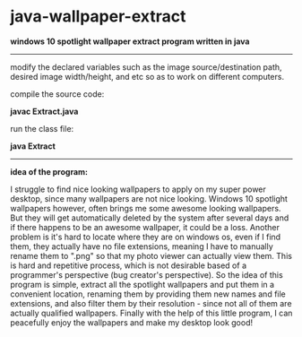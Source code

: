 # java-wallpaper-extract
**windows 10 spotlight wallpaper extract program written in java**

------------------------------------------

modify the declared variables such as the image source/destination path, desired image width/height, and etc so as to work on different computers.

compile the source code:

**javac Extract.java**

run the class file:

**java Extract**

------------------------------------------

**idea of the program:**

I struggle to find nice looking wallpapers to apply on my super power desktop, since many wallpapers are not nice looking. Windows 10 spotlight wallpapers however, often brings me some awesome looking wallpapers. But they will get automatically deleted by the system after several days and if there happens to be an awesome wallpaper, it could be a loss. Another problem is it's hard to locate where they are on windows os, even if I find them, they actually have no file extensions, meaning I have to manually rename them to ".png" so that my photo viewer can actually view them. This is hard and repetitive process, which is not desirable based of a programmer's perspective (bug creator's perspective). So the idea of this program is simple, extract all the spotlight wallpapers and put them in a convenient location, renaming them by providing them new names and file extensions, and also filter them by their resolution - since not all of them are actually qualified wallpapers. Finally with the help of this little program, I can peacefully enjoy the wallpapers and make my desktop look good!
